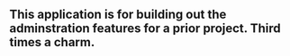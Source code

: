 ## This application is for building out the adminstration features for a prior project. Third times a charm.
